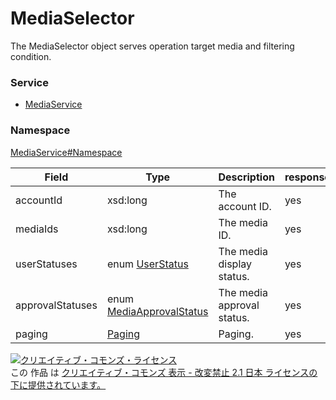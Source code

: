 

# MediaSelector

The MediaSelector object serves operation target media and filtering condition.

### Service

+ [MediaService](../../services/MediaService.md)

### Namespace

[MediaService#Namespace](../../services/MediaService.md#namespace)

| Field | Type | Description | response |
| ----- | ---- | ----------- | -------- |
| accountId | xsd:long | The account ID. | yes | |
| mediaIds | xsd:long | The media ID. | yes | |
| userStatuses | enum [UserStatus](./UserStatus.md) | The media display status. | yes | |
| approvalStatuses | enum [MediaApprovalStatus](./MediaApprovalStatus.md) | The media approval status. | yes | |
| paging | [Paging](../Common/Paging.md) | Paging. | yes | |

<a rel="license" href="http://creativecommons.org/licenses/by-nd/2.1/jp/"><img alt="クリエイティブ・コモンズ・ライセンス" style="border-width:0" src="https://i.creativecommons.org/l/by-nd/2.1/jp/88x31.png" /></a><br />この 作品 は <a rel="license" href="http://creativecommons.org/licenses/by-nd/2.1/jp/">クリエイティブ・コモンズ 表示 - 改変禁止 2.1 日本 ライセンスの下に提供されています。</a>
